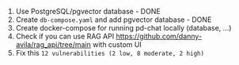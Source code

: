 1. Use PostgreSQL/pgvector database - DONE
2. Create `db-compose.yaml` and add pgvector database - DONE
3. Create docker-compose for running pd-chat locally (database, ...)
4. Check if you can use RAG API https://github.com/danny-avila/rag_api/tree/main with custom UI
5. Fix this ``12 vulnerabilities (2 low, 8 moderate, 2 high)``
